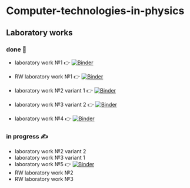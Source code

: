 # Computer-technologies-in-physics
## Laboratory works

### done :blue_book:
 - laboratory work №1 	:point_right: [![Binder](https://mybinder.org/badge_logo.svg)](https://mybinder.org/v2/gh/AlexeyMakurin/Computer-technologies-in-physics/main?labpath=laboratory_work_1.ipynb) 

- RW laboratory work №1 	:point_right: [![Binder](https://mybinder.org/badge_logo.svg)](https://mybinder.org/v2/gh/AlexeyMakurin/Computer-technologies-in-physics/main?labpath=RW_laboratory_work_1.ipynb) 

- laboratory work №2 variant 1 	:point_right: [![Binder](https://mybinder.org/badge_logo.svg)](https://mybinder.org/v2/gh/AlexeyMakurin/Computer-technologies-in-physics/main?labpath=laboratory_work_2_variant1.ipynb)

- laboratory work №3 variant 2 :point_right: [![Binder](https://mybinder.org/badge_logo.svg)](https://mybinder.org/v2/gh/AlexeyMakurin/Computer-technologies-in-physics/main?labpath=laboratory_work_3_variant2.ipynb)

- laboratory work №4 :point_right: [![Binder](https://mybinder.org/badge_logo.svg)](https://mybinder.org/v2/gh/AlexeyMakurin/Computer-technologies-in-physics/main?labpath=laboratory_work_4.ipynb)


### in progress :writing_hand:
- laboratory work №2 variant 2
- laboratory work №3 variant 1
- laboratory work №5 :point_right: [![Binder](https://mybinder.org/badge_logo.svg)](https://mybinder.org/v2/gh/AlexeyMakurin/Computer-technologies-in-physics/main?labpath=laboratory_work_5.ipynb)
- RW laboratory work №2
- RW laboratory work №3